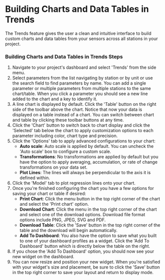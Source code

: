 # Building Charts and Data Tables in Trends

The Trends feature gives the user a clean and intuitive interface to build custom charts and data tables from your sensors across all stations in your project. 

### Building Charts and Data Tables in Trends Steps

1. Navigate to your project's dashboard and select 'Trends' from the side menu.
2. Select parameters from the list navigating by station or by unit or use the search field to find parameters by name. You can add a single parameter or multiple parameters from multiple stations to the same chart/table. When you click a parameter you should see a new line added to the chart and a key to identify it.
3. A line chart is displayed by default. Click the 'Table' button on the right side of the toolbar above the chart. Notice that now your data is displayed on a table instead of a chart. You can switch between chart and table by clicking these toolbar buttons at any time.
4. Click the 'Chart' button to switch back to chart display and click the 'Selected' tab below the chart to apply customization options to each parameter including color, chart type and precision.
5. Click the 'Options' tab to apply advanced configurations to your chart:
    - **Auto scale**: Auto scale is applied by default. You can uncheck the 'Auto scale' box to configure a custom scale.
    - **Transformations**: No transformations are applied by default but you have the option to apply averaging, accumulation, or rate of change transformations on your data set.
    - **Plot Lines**: The lines will always be perpendicular to the axis it is defined within.
6. Click the 'Model' tab to plot regression lines onto your chart. 
7. Once you're finished configuring the chart you have a few options for saving your chart or table if desired:
	  - **Print Chart**: Click the menu button in the top right corner of the chart and select the 'Print chart' option.
	  - **Download Chart**: Click the menu in the top right corner of the chart and select one of the download options. Download file format options include PNG, JPEG, SVG and PDF.
	  - **Download Table**: Click the 'Save' button in the top right corner of the table and the download will begin automatically.
	  - **Add To Dashboard**: You also have the option to save what you built to one of your dashboard profiles as a widget. Click the 'Add To Dashboard' button which is directly below the table on the right.
8. If you chose the 'Add To Dashboard' option, you should now see your new widget on the dashboard. 
9. You can now resize and position your new widget. When you're satisfied with your widget's size and placement, be sure to click the 'Save' button in the top right corner to save your layout and return to display mode.